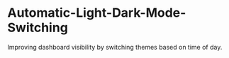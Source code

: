 # Automatic-Light-Dark-Mode-Switching
Improving dashboard visibility by switching themes based on time of day.

